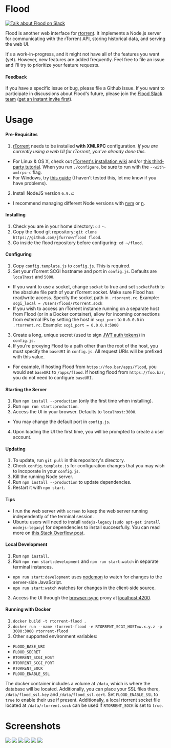 # Flood
[![Talk about Flood on Slack](https://join-flood-talk.herokuapp.com/badge.svg)](https://join-flood-talk.herokuapp.com/)

Flood is another web interface for [rtorrent](https://github.com/rakshasa/rtorrent). It implements a Node.js server for communicating with the rTorrent API, storing historical data, and serving the web UI.

It's a work-in-progress, and it might not have all of the features you want (yet). However, new features are added frequently. Feel free to file an issue and I'll try to prioritize your feature requests.

#### Feedback
If you have a specific issue or bug, please file a Github issue. If you want to participate in discussions about Flood's future, please join the [Flood Slack team](https://flood-talk.slack.com) ([get an instant invite first](https://join-flood-talk.herokuapp.com/)).

# Usage
#### Pre-Requisites
1. [rTorrent](https://github.com/rakshasa/rtorrent) needs to be installed __with XMLRPC__ configuration. _If you are currently using a web UI for rTorrent, you've already done this._
  * For Linux & OS X, check out [rTorrent's installation wiki](https://github.com/rakshasa/rtorrent/wiki/Installing#compilation-help) and/or [this third-party tutorial](https://jes.sc/kb/rTorrent+ruTorrent-Seedbox-Guide.php#Install-Dependencies). When you run `./configure`, be sure to run with the `--with-xmlrpc-c` flag.
  * For Windows, try [this guide](https://rtwi.jmk.hu/wiki/rTorrentOnWindows) (I haven't tested this, let me know if you have problems).
2. Install NodeJS version `6.9.x`:
  * I recommend managing different Node versions with [nvm](https://github.com/creationix/nvm) or [n](https://github.com/tj/n).

#### Installing

1. Check you are in your home directory: `cd ~`.
2. Copy the flood git repository: `git clone https://github.com/jfurrow/flood flood`.
3. Go inside the flood repository before configuring: `cd ~/flood`.

#### Configuring
1. Copy `config.template.js` to `config.js`. This is required.
2. Set your rTorrent SCGI hostname and port in `config.js`. Defaults are `localhost` and `5000`.
  * If you want to use a socket, change `socket` to true and set `socketPath` to the absolute file path of your rTorrent socket. Make sure Flood has read/write access. Specify the socket path in `.rtorrent.rc`. Example: `scgi_local = /Users/flood/rtorrent.sock`
  * If you wish to access an rTorrent instance running on a separate host from Flood (or in a Docker container), allow for incoming connections from external IPs by setting the host in `scgi_port` to `0.0.0.0` in `.rtorrent.rc`. Example: `scgi_port = 0.0.0.0:5000`
3. Create a long, unique secret (used to sign [JWT auth tokens](https://github.com/auth0/node-jsonwebtoken)) in `config.js`.
4. If you're proxying Flood to a path other than the root of the host, you must specify the `baseURI` in `config.js`. All request URIs will be prefixed with this value.
  * For example, if hosting Flood from `https://foo.bar/apps/flood`, you would set `baseURI` to `/apps/flood`. If hosting flood from `https://foo.bar`, you do not need to configure `baseURI`.

#### Starting the Server

1. Run `npm install --production` (only the first time when installing).
2. Run `npm run start:production`.
3. Access the UI in your browser. Defaults to `localhost:3000`.
  * You may change the default port in `config.js`.
4. Upon loading the UI the first time, you will be prompted to create a user account.

#### Updating
1. To update, run `git pull` in this repository's directory.
2. Check `config.template.js` for configuration changes that you may wish to incoporate in your `config.js`.
3. Kill the running Node server.
4. Run `npm install --production` to update dependencies.
5. Restart it with `npm start`.

#### Tips
* I run the web server with `screen` to keep the web server running independently of the terminal session.
* Ubuntu users will need to install `nodejs-legacy` (`sudo apt-get install nodejs-legacy`) for dependencies to install successfully. You can read more on [this Stack Overflow post](http://stackoverflow.com/questions/21168141/cannot-install-packages-using-node-package-manager-in-ubuntu).

#### Local Development
1. Run `npm install`.
2. Run `npm run start:development` and `npm run start:watch` in separate terminal instances.
  * `npm run start:development` uses [nodemon](https://github.com/remy/nodemon) to watch for changes to the server-side JavaScript.
  * `npm run start:watch` watches for changes in the client-side source.
3. Access the UI through the [browser-sync](https://www.browsersync.io/) proxy at [localhost:4200](http://localhost:4200).

#### Running with Docker
1. `docker build -t rtorrent-flood .`
2. `docker run --name rtorrent-flood -e RTORRENT_SCGI_HOST=w.x.y.z -p 3000:3000 rtorrent-flood`
3. Other supported environment variables:
  * `FLOOD_BASE_URI`
  * `FLOOD_SECRET`
  * `RTORRENT_SCGI_HOST`
  * `RTORRENT_SCGI_PORT`
  * `RTORRENT_SOCK`
  * `FLOOD_ENABLE_SSL`

The docker container includes a volume at `/data`, which is where the database will be located.  Additionally, you can place your SSL files there, `/data/flood_ssl.key` and `/data/flood_ssl.cert`. Set `FLOOD_ENABLE_SSL` to `true` to enable their use if present. Additionally, a local rtorrent socket file located at `/data/rtorrent.sock` can be used if `RTORRENT_SOCK` is set to `true`.

# Screenshots
![](https://s3.amazonaws.com/johnfurrow.com/share/flood-screenshots-a.png)
![](https://s3.amazonaws.com/johnfurrow.com/share/flood-screenshots-b.png)
![](https://s3.amazonaws.com/johnfurrow.com/share/flood-screenshots-c.png)
![](https://s3.amazonaws.com/johnfurrow.com/share/flood-screenshots-d.png)
![](https://s3.amazonaws.com/johnfurrow.com/share/flood-screenshots-e.png)
![](https://s3.amazonaws.com/johnfurrow.com/share/flood-screenshots-f.png)

